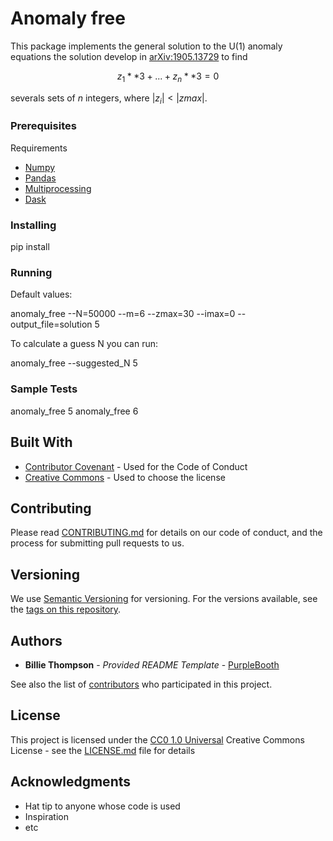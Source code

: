 # Anomaly free

This package implements the general solution to the U(1) anomaly equations the solution develop in [arXiv:1905.13729](https://arxiv.org/pdf/1905.13729.pdf) to find 

$$ z_1**3 + ... + z_n**3 = 0 $$

severals sets of $n$ integers, where $|z_i|<|zmax|$.

### Prerequisites

Requirements 
- [Numpy](https://www.example.com)
- [Pandas](https://www.example.com)
- [Multiprocessing](https://www.example.com)
- [Dask](https://www.example.com)

### Installing

pip install 

### Running 

Default values:

anomaly_free --N=50000 --m=6 --zmax=30 --imax=0 --output_file=solution 5

To calculate a guess N you can run:

anomaly_free --suggested_N 5

### Sample Tests

anomaly_free 5
anomaly_free 6

## Built With

  - [Contributor Covenant](https://www.contributor-covenant.org/) - Used
    for the Code of Conduct
  - [Creative Commons](https://creativecommons.org/) - Used to choose
    the license

## Contributing

Please read [CONTRIBUTING.md](CONTRIBUTING.md) for details on our code
of conduct, and the process for submitting pull requests to us.

## Versioning

We use [Semantic Versioning](http://semver.org/) for versioning. For the versions
available, see the [tags on this
repository](https://github.com/PurpleBooth/a-good-readme-template/tags).

## Authors

  - **Billie Thompson** - *Provided README Template* -
    [PurpleBooth](https://github.com/PurpleBooth)

See also the list of
[contributors](https://github.com/PurpleBooth/a-good-readme-template/contributors)
who participated in this project.

## License

This project is licensed under the [CC0 1.0 Universal](LICENSE.md)
Creative Commons License - see the [LICENSE.md](LICENSE.md) file for
details

## Acknowledgments

  - Hat tip to anyone whose code is used
  - Inspiration
  - etc
